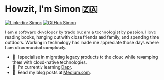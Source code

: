 # Howzit, I'm Simon 🇿🇦

[![Linkedin: Simon](https://img.shields.io/badge/-headleysj-blue?style=flat-square&logo=Linkedin&logoColor=white&link=https://www.linkedin.com/in/headleysj/)](https://www.linkedin.com/in/headleysj/)
[![GitHub Simon](https://img.shields.io/github/followers/krylixza?label=follow&style=social)](https://github.com/krylixza)

I am a software developer by trade but am a technologist by passion. I love reading books, hanging out with close friends and family, and spending time outdoors. Working in technology has made me appreciate those days where I am disconnected completely.

- 🔭 &nbsp;I specialise in migrating legacy products to the cloud while revamping them with cloud-native technologies.
- 🌱 &nbsp;I’m currently learning [Dapr](https://dapr.io).
- 💬 &nbsp;Read my blog posts at [Medium.com](https://headleysj.medium.com).
